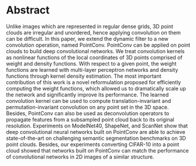 # Abstract
Unlike images which are represented in regular dense
grids, 3D point clouds are irregular and unordered, hence
applying convolution on them can be difficult. In this paper,
we extend the dynamic filter to a new convolution operation, named PointConv. PointConv can be applied on point
clouds to build deep convolutional networks. We treat convolution kernels as nonlinear functions of the local coordinates of 3D points comprised of weight and density functions. With respect to a given point, the weight functions
are learned with multi-layer perceptron networks and density functions through kernel density estimation. The most
important contribution of this work is a novel reformulation proposed for efficiently computing the weight functions,
which allowed us to dramatically scale up the network and
significantly improve its performance. The learned convolution kernel can be used to compute translation-invariant
and permutation-invariant convolution on any point set in
the 3D space. Besides, PointConv can also be used as deconvolution operators to propagate features from a subsampled point cloud back to its original resolution. Experiments
on ModelNet40, ShapeNet, and ScanNet show that deep
convolutional neural networks built on PointConv are able
to achieve state-of-the-art on challenging semantic segmentation benchmarks on 3D point clouds. Besides, our experiments converting CIFAR-10 into a point cloud showed that
networks built on PointConv can match the performance of
convolutional networks in 2D images of a similar structure.
